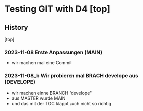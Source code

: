 
# Testing GIT with D4 [top] #
## History
[top]
### 2023-11-08 Erste Anpassungen (MAIN)
- wir machen mal eine Commit
### 2023-11-08_b Wir probieren mal BRACH develope aus (DEVELOPE)
- wir machen einne BRANCH "develope"
- aus MASTER wurde MAIN
- und das mit der TOC klappt auch nicht so richtig